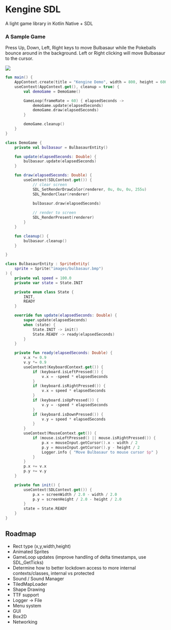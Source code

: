 # Kengine SDL

A light game library in Kotlin Native + SDL

### A Sample Game

Press Up, Down, Left, Right keys to move Bulbasaur while the Pokeballs bounce around in the background.
Left or Right clicking will move Bulbasaur to the cursor.

<img src="https://raw.githubusercontent.com/kennycason/kengine-sdl/refs/heads/main/images/kengine_demo.png" />

```kotlin
fun main() {
    AppContext.create(title = "Kengine Demo", width = 800, height = 600)
    useContext(AppContext.get(), cleanup = true) {
        val demoGame = DemoGame()

        GameLoop(frameRate = 60) { elapsedSeconds ->
            demoGame.update(elapsedSeconds)
            demoGame.draw(elapsedSeconds)
        }

        demoGame.cleanup()
    }
}
```

```kotlin
class DemoGame {
    private val bulbasaur = BulbasaurEntity()

    fun update(elapsedSeconds: Double) {
        bulbasaur.update(elapsedSeconds)
    }

    fun draw(elapsedSeconds: Double) {
        useContext(SDLContext.get()) {
            // clear screen
            SDL_SetRenderDrawColor(renderer, 0u, 0u, 0u, 255u)
            SDL_RenderClear(renderer)
            
            bulbasaur.draw(elapsedSeconds)

            // render to screen
            SDL_RenderPresent(renderer)
        }
    }

    fun cleanup() {
        bulbasaur.cleanup()
    }

}
```

```kotlin
class BulbasaurEntity : SpriteEntity(
    sprite = Sprite("images/bulbasaur.bmp")
) {
    private val speed = 100.0
    private var state = State.INIT

    private enum class State {
        INIT,
        READY
    }

    override fun update(elapsedSeconds: Double) {
        super.update(elapsedSeconds)
        when (state) {
            State.INIT -> init()
            State.READY -> ready(elapsedSeconds)
        }
    }

    private fun ready(elapsedSeconds: Double) {
        v.x *= 0.9
        v.y *= 0.9
        useContext(KeyboardContext.get()) {
            if (keyboard.isLeftPressed()) {
                v.x = -speed * elapsedSeconds
            }
            if (keyboard.isRightPressed()) {
                v.x = speed * elapsedSeconds
            }
            if (keyboard.isUpPressed()) {
                v.y = -speed * elapsedSeconds
            }
            if (keyboard.isDownPressed()) {
                v.y = speed * elapsedSeconds
            }
        }
        useContext(MouseContext.get()) {
            if (mouse.isLeftPressed() || mouse.isRightPressed()) {
                p.x = mouseInput.getCursor().x - width / 2
                p.y = mouseInput.getCursor().y - height / 2
                Logger.info { "Move Bulbasaur to mouse cursor $p" }
            }
        }
        p.x += v.x
        p.y += v.y
    }

    private fun init() {
        useContext(SDLContext.get()) {
            p.x = screenWidth / 2.0 - width / 2.0
            p.y = screenHeight / 2.0 - height / 2.0
        }
        state = State.READY
    }
}
```

## Roadmap

- Rect type (x,y,width,height)
- Animated Sprites
- GameLoop updates (improve handling of delta timestamps, use SDL_GetTicks)
- Determine how to better lockdown access to more internal contexts/classes, internal vs protected
- Sound / Sound Manager
- TiledMapLoader
- Shape Drawing
- TTF support
- Logger -> File
- Menu system
- GUI
- Box2D
- Networking



